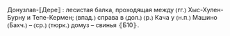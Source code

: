 ---
---

Донузлав-⟦Дере⟧
: лесистая балка, проходящая между ⦅гг.⦆ Хыс-Хулен-Бурну и Тепе-Кермен; ⦅впад.⦆ справа в ⦅дол.⦆ ⦅р.⦆ Кача у ⦅н.п.⦆ Машино ⦅Бахч.⦆ – ⦅ср.⦆ ⦅тюрк.⦆ домуз – свинья ⦃Б10⦄.

